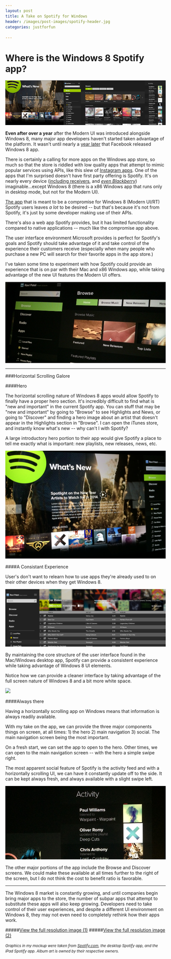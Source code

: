 ```yaml
---
layout: post
title: A Take on Spotify for Windows
header: /images/post-images/spotify-header.jpg
categories: justforfun

---
```

# Where is the Windows 8 Spotify app?

![spotify-1](/images/post-images/spotify-3.png)


**Even after over a year** after the Modern UI was introduced alongside Windows 8, many major app developers haven't started taken advantage of the platform. It wasn't until nearly a [year later](http://www.theverge.com/2013/10/17/4846000/facebook-windows-8-official-app-launch) that Facebook released Windows 8 app. 

There is certainly a calling for more apps on the Windows app store, so much so that the store is riddled with low quality apps that attempt to mimic popular services using APIs, like  this slew of [Instagram apps](http://windows.microsoft.com/en-us/windows/search#q=instagram&s=Store). One of the apps that I'm surprised doesn't have first party offering is Spotify. It's on nearly every device ([including receivers](http://usa.yamaha.com/products/audio-visual/av-receivers-amps/), and [*even Blackberry*](http://news.spotify.com/us/2011/12/21/spotify-for-blackberry-available-now/)) imaginable...except Windows 8 (there is a x86 Windows app that runs only in desktop mode, but not for the Modern UI). 


[The app](http://apps.microsoft.com/windows/en-us/app/cbbddd16-5d65-453b-b556-de3e7b3afa15) that is meant to be a compromise for Windows 8 (Modern UI/RT) Spotify users leaves *a lot* to be desired -- but that's because it's not from Spotify, it's just by some developer making use of their APIs. 

<!--<a href="http://apps.microsoft.com/windows/en-us/app/cbbddd16-5d65-453b-b556-de3e7b3afa15">![spotlite](http://wscont2.apps.microsoft.com/winstore/1x/70ae1523-04e3-4daf-bfe9-a9f0f7461868/Screenshot.235757.100000.jpg)	</a>
>The current choice for Spotify listeners looking for a native experience on Windows 8.!-->



There's also a web app Spotify provides, but it has limited functionality compared to native applications -- much like the compromise app above.

The user interface environment Microsoft provides is perfect for Spotify's goals and Spotify should take advantage of it and take control of the experience their customers receive (especially when many people who purchase a new PC will search for their favorite apps in the app store.)

I've taken some time to experiment with how Spotify could provide an experience that is on par with their Mac and x86 Windows app, while taking advantage of the new UI features the Modern UI offers. 

![spotify-1](/images/post-images/spotify-1.png)

----

###Horizontal Scrolling Galore

####Hero

The horizontal scrolling nature of Windows 8 apps would allow Spotify to finally have a proper hero section. It's incredibly difficult to find what is "new and important" in the current Spotify app. You can stuff that may be "new and important" by going to "Browse" to see Highlights and News, or going to "Discover" and finding a hero image about an artist that doesn't appear in the Highlights section in "Browse". I can open the iTunes store, and instantly know what's new -- why can't I with Spotify? 

A large introductory hero portion to their app would give Spotify a place to tell me exactly what is important: new playlists, new releases, news, etc. 

![spotify-1](/images/post-images/spotify-4.png)


####A Consistant Experience 

User's don't want to relearn how to use apps they're already used to on their other devices when they get Windows 8. 

![spotify-1](/images/post-images/spotify-6.png)


By maintaining the core structure of the user interface found in the Mac/Windows desktop app, Spotify can provide a consistent experience while taking advantage of Windows 8 UI elements. 

Notice how we can provide a cleaner interface by taking advantage of the full screen nature of Windows 8 and a bit more white space.

<a href="http://imgur.com/E23hp4m"><img src="http://i.imgur.com/E23hp4m.gif"></a>

####Always there

Having a horizontally scrolling app on Windows means that information is always readily available. 

With my take on the app, we can provide the three major components things on screen, at all times: 1) the hero 2) main navigation 3) social. The main navigation screen being the most important. 

On a fresh start, we can set the app to open to the hero.   Other times, we can open to the main navigation screen -- with the hero a simple swipe right. 

The most apparent social feature of Spotify is the activity feed and with a horizontally scrolling UI, we can have it constantly update off to the side. It can be kept always fresh, and always available with a slight swipe left. 

![spotify-1](/images/post-images/spotify-5.png)


The other major portions of the app include the Browse and Discover screens. We could make these available at all times further to the right of the screen, but I do not think the cost to benefit ratio is favorable. 


----

The Windows 8 market is constantly growing, and until companies begin bring major apps to the store, the number of subpar apps that attempt to substitute these apps will also keep growing. Developers need to take control of their user experiences, and despite a different UI environment on Windows 8, they may not even need to completely rethink how their apps work. 

#####[View the full resolution image (1)](/images/post-images/spotify_windows_browseview.png)
#####[View the full resolution image (2)](/images/post-images/spotify_windows_playlistview.png)

<small>*Graphics in my mockup were taken from [Spotify.com](http://spotify.com), the desktop Spotify app, and the iPad Spotify app. Album art is owned by their respective owners.* </small>